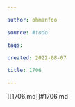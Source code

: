 ```yaml
---

author: ohmanfoo

source: #todo

tags: 

created: 2022-08-07

title: 1706

---
```

[[1706.md]]#1706.md